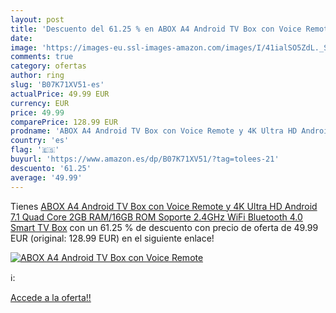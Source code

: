 ```yaml
---
layout: post
title: 'Descuento del 61.25 % en ABOX A4 Android TV Box con Voice Remote '
date: 
image: 'https://images-eu.ssl-images-amazon.com/images/I/41ialSO5ZdL._SL200_.jpg'
comments: true
category: ofertas
author: ring
slug: 'B07K71XV51-es'
actualPrice: 49.99 EUR
currency: EUR
price: 49.99
comparePrice: 128.99 EUR
prodname: 'ABOX A4 Android TV Box con Voice Remote y 4K Ultra HD Android 7.1 Quad Core 2GB RAM/16GB ROM Soporte 2.4GHz WiFi Bluetooth 4.0 Smart TV Box'
country: 'es'
flag: '🇪🇸'
buyurl: 'https://www.amazon.es/dp/B07K71XV51/?tag=tolees-21'
descuento: '61.25'
average: '49.99'
---
```


Tienes [ABOX A4 Android TV Box con Voice Remote y 4K Ultra HD Android 7.1 Quad Core 2GB RAM/16GB ROM Soporte 2.4GHz WiFi Bluetooth 4.0 Smart TV Box](https://www.amazon.es/dp/B07K71XV51/?tag=tolees-21) con un 61.25 % de descuento con precio de oferta de 49.99 EUR (original: 128.99 EUR) en el siguiente enlace!

[![ABOX A4 Android TV Box con Voice Remote ](https://images-eu.ssl-images-amazon.com/images/I/41ialSO5ZdL._SL200_.jpg)](https://www.amazon.es/dp/B07K71XV51/?tag=tolees-21)

ℹ️:


[Accede a la oferta!!](https://www.amazon.es/dp/B07K71XV51/?tag=tolees-21)

